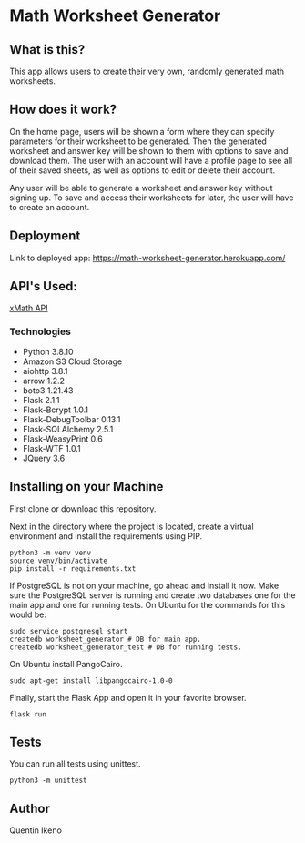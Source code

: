 # Math Worksheet Generator

## What is this?

This app allows users to create their very own, randomly generated math worksheets.

## How does it work?

On the home page, users will be shown a form where they can specify parameters for their worksheet to be generated. Then the generated worksheet and answer key will be shown to them with options to save and download them. The user with an account will have a profile page to see all of their saved sheets, as well as options to edit or delete their account.

Any user will be able to generate a worksheet and answer key without signing up. To save and access their worksheets for later, the user will have to create an account.

## Deployment

Link to deployed app: https://math-worksheet-generator.herokuapp.com/

## API's Used:

[xMath API](https://x-math.herokuapp.com/)

### Technologies

-   Python 3.8.10
-   Amazon S3 Cloud Storage
-   aiohttp 3.8.1
-   arrow 1.2.2
-   boto3 1.21.43
-   Flask 2.1.1
-   Flask-Bcrypt 1.0.1
-   Flask-DebugToolbar 0.13.1
-   Flask-SQLAlchemy 2.5.1
-   Flask-WeasyPrint 0.6
-   Flask-WTF 1.0.1
-   JQuery 3.6

## Installing on your Machine

First clone or download this repository.

Next in the directory where the project is located, create a virtual environment and install the requirements using PIP.

```
python3 -m venv venv
source venv/bin/activate
pip install -r requirements.txt
```

If PostgreSQL is not on your machine, go ahead and install it now.  Make sure the PostgreSQL server is running and create two databases one for the main app and one for running tests.  On Ubuntu for the commands for this would be:

```
sudo service postgresql start
createdb worksheet_generator # DB for main app.
createdb worksheet_generator_test # DB for running tests.
```

On Ubuntu install PangoCairo.
```
sudo apt-get install libpangocairo-1.0-0
```

Finally, start the Flask App and open it in your favorite browser.
```
flask run
```

## Tests

You can run all tests using unittest.

```
python3 -m unittest
```

## Author

Quentin Ikeno
